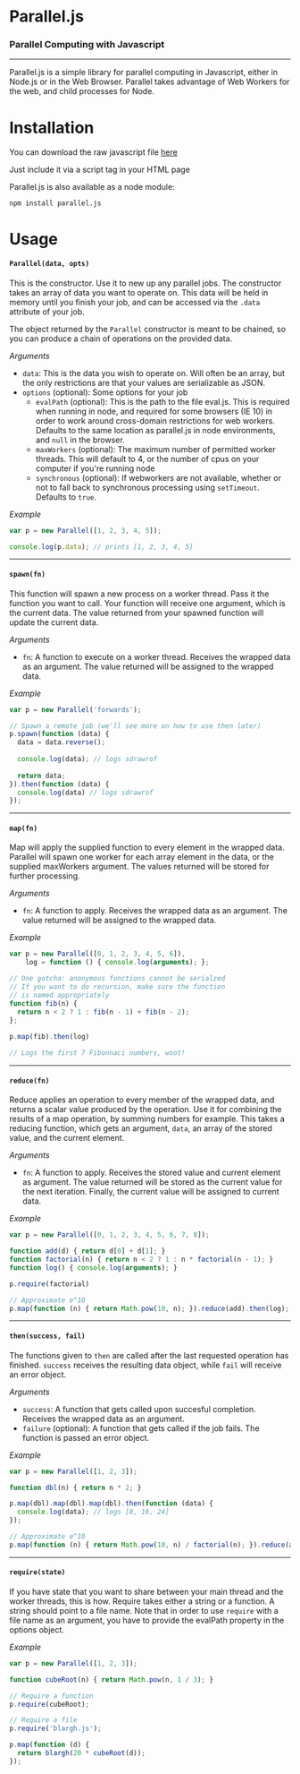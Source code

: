 Parallel.js
===========

### Parallel Computing with Javascript
*******


Parallel.js is a simple library for parallel computing in Javascript, either in Node.js or in the Web Browser.
Parallel takes advantage of Web Workers for the web, and child processes for Node.

# Installation
You can download the raw javascript file [here](https://raw.github.com/adambom/parallel.js/master/lib/parallel.js)

Just include it via a script tag in your HTML page

Parallel.js is also available as a node module:

```bash
npm install parallel.js
```

# Usage

#### `Parallel(data, opts)`
This is the constructor. Use it to new up any parallel jobs. The constructor takes an array of data you want to
operate on. This data will be held in memory until you finish your job, and can be accessed via the `.data` attribute
of your job.

The object returned by the `Parallel` constructor is meant to be chained, so you can produce a chain of 
operations on the provided data.

*Arguments*
* `data`: This is the data you wish to operate on. Will often be an array, but the only restrictions are that your values are serializable as JSON.
* `options` (optional): Some options for your job
  * `evalPath` (optional): This is the path to the file eval.js. This is required when running in node, and required for some browsers (IE 10) in order to work around cross-domain restrictions for web workers. Defaults to the same location as parallel.js in node environments, and `null` in the browser.
  * `maxWorkers` (optional): The maximum number of permitted worker threads. This will default to 4, or the number of cpus on your computer if you're running node
  * `synchronous` (optional): If webworkers are not available, whether or not to fall back to synchronous processing using `setTimeout`. Defaults to `true`.

*Example*
```javascript
var p = new Parallel([1, 2, 3, 4, 5]);

console.log(p.data); // prints [1, 2, 3, 4, 5]
```

*******

#### `spawn(fn)`
This function will spawn a new process on a worker thread. Pass it the function you want to call. Your
function will receive one argument, which is the current data. The value returned from your spawned function will
update the current data.

*Arguments*
* `fn`: A function to execute on a worker thread. Receives the wrapped data as an argument. The value returned will be assigned to the wrapped data.

*Example*
```javascript
var p = new Parallel('forwards');

// Spawn a remote job (we'll see more on how to use then later)
p.spawn(function (data) {
  data = data.reverse();
  
  console.log(data); // logs sdrawrof
  
  return data;
}).then(function (data) {
  console.log(data) // logs sdrawrof
});
```

*******

#### `map(fn)`
Map will apply the supplied function to every element in the wrapped data. Parallel will spawn one worker for
each array element in the data, or the supplied maxWorkers argument. The values returned will be stored for 
further processing.

*Arguments*
* `fn`: A function to apply. Receives the wrapped data as an argument. The value returned will be assigned to the wrapped data.

*Example*
```javascript
var p = new Parallel([0, 1, 2, 3, 4, 5, 6]),
    log = function () { console.log(arguments); };

// One gotcha: anonymous functions cannot be serialzed
// If you want to do recursion, make sure the function
// is named appropriately
function fib(n) {
  return n < 2 ? 1 : fib(n - 1) + fib(n - 2);
};
    
p.map(fib).then(log)

// Logs the first 7 Fibonnaci numbers, woot!
```

*******

#### `reduce(fn)`
Reduce applies an operation to every member of the wrapped data, and returns a scalar value produced by the operation.
Use it for combining the results of a map operation, by summing numbers for example. This takes a reducing function,
which gets an argument, `data`, an array of the stored value, and the current element.

*Arguments*
* `fn`: A function to apply. Receives the stored value and current element as argument. The value returned will be stored as the current value for the next iteration. Finally, the current value will be assigned to current data.

*Example*
```javascript
var p = new Parallel([0, 1, 2, 3, 4, 5, 6, 7, 8]);

function add(d) { return d[0] + d[1]; }
function factorial(n) { return n < 2 ? 1 : n * factorial(n - 1); }
function log() { console.log(arguments); }

p.require(factorial)

// Approximate e^10
p.map(function (n) { return Math.pow(10, n); }).reduce(add).then(log);
```

*******

#### `then(success, fail)`
The functions given to `then` are called after the last requested operation has finished.
`success` receives the resulting data object, while `fail` will receive an error object.

*Arguments*
- `success`: A function that gets called upon succesful completion. Receives the wrapped data as an argument.
- `failure` (optional): A function that gets called if the job fails. The function is passed an error object.

*Example*
```javascript
var p = new Parallel([1, 2, 3]);

function dbl(n) { return n * 2; }

p.map(dbl).map(dbl).map(dbl).then(function (data) {
  console.log(data); // logs [8, 16, 24]
});

// Approximate e^10
p.map(function (n) { return Math.pow(10, n) / factorial(n); }).reduce(add).then(log);
```

*******

#### `require(state)`
If you have state that you want to share between your main thread and the worker threads, this is how. Require
takes either a string or a function. A string should point to a file name. Note that in order to
use ```require``` with a file name as an argument, you have to provide the evalPath property in the options
object.

*Example*
```javascript
var p = new Parallel([1, 2, 3]);

function cubeRoot(n) { return Math.pow(n, 1 / 3); }

// Require a function
p.require(cubeRoot);

// Require a file
p.require('blargh.js');

p.map(function (d) {
  return blargh(20 * cubeRoot(d));
});
```
